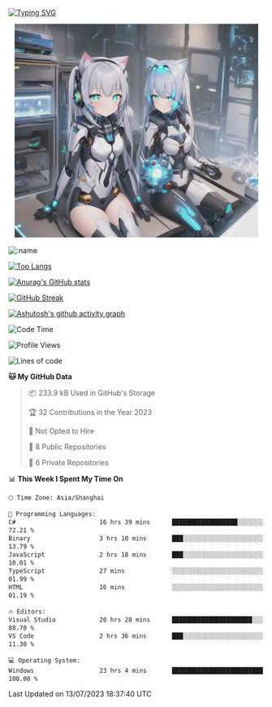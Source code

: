 [![Typing SVG](https://readme-typing-svg.demolab.com?font=Fira+Code&pause=1000&color=F78FDE&width=435&lines=%E6%AC%A2%E8%BF%8E%E5%A4%A7%E4%BD%AC%E6%9D%A5%E8%AE%BF0v0)](https://git.io/typing-svg)


<p align="center">
  <a href="https://github.com/qq583044063qq"><img src="banner.png" alt="qq583044063qq Banner"></a>
</p>



![:name](https://count.getloli.com/get/@hk416?theme=rule34)

[![Top Langs](https://github-readme-stats.vercel.app/api/top-langs/?username=qq583044063qq&locale=cn&hide=javascript,html,css&theme=tokyonight)](https://github.com/anuraghazra/github-readme-stats)

[![Anurag's GitHub stats](https://github-readme-stats.vercel.app/api?username=qq583044063qq&count_private=true&show_icons=true&locale=cn&theme=tokyonight)](https://github.com/anuraghazra/github-readme-stats)

[![GitHub Streak](https://streak-stats.demolab.com/?user=qq583044063qq&locale=zh_Hans&theme=tokyonight)](https://git.io/streak-stats)

[![Ashutosh's github activity graph](https://github-readme-activity-graph.vercel.app/graph?username=qq583044063qq&theme=tokyo-night)](https://github.com/ashutosh00710/github-readme-activity-graph)

<!--START_SECTION:waka-->
![Code Time](http://img.shields.io/badge/Code%20Time-93%20hrs%2010%20mins-blue)

![Profile Views](http://img.shields.io/badge/Profile%20Views-0-blue)

![Lines of code](https://img.shields.io/badge/From%20Hello%20World%20I%27ve%20Written-904.7%20thousand%20lines%20of%20code-blue)

**🐱 My GitHub Data** 

> 📦 233.9 kB Used in GitHub's Storage 
 > 
> 🏆 32 Contributions in the Year 2023
 > 
> 🚫 Not Opted to Hire
 > 
> 📜 8 Public Repositories 
 > 
> 🔑 6 Private Repositories 
 > 
📊 **This Week I Spent My Time On** 

```text
🕑︎ Time Zone: Asia/Shanghai

💬 Programming Languages: 
C#                       16 hrs 39 mins      ██████████████████░░░░░░░   72.21 % 
Binary                   3 hrs 10 mins       ███░░░░░░░░░░░░░░░░░░░░░░   13.79 % 
JavaScript               2 hrs 18 mins       ███░░░░░░░░░░░░░░░░░░░░░░   10.01 % 
TypeScript               27 mins             ░░░░░░░░░░░░░░░░░░░░░░░░░   01.99 % 
HTML                     16 mins             ░░░░░░░░░░░░░░░░░░░░░░░░░   01.19 % 

🔥 Editors: 
Visual Studio            20 hrs 28 mins      ██████████████████████░░░   88.70 % 
VS Code                  2 hrs 36 mins       ███░░░░░░░░░░░░░░░░░░░░░░   11.30 % 

💻 Operating System: 
Windows                  23 hrs 4 mins       █████████████████████████   100.00 % 
```


 Last Updated on 13/07/2023 18:37:40 UTC
<!--END_SECTION:waka-->
